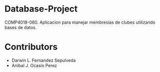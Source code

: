 # Database-Project
COMP4018-060. Aplicacion para manejar membresias de clubes utilizando bases de datos.

# Contributors

* Darwin L. Fernandez Sepulveda
* Anibal J. Ocasio Perez
